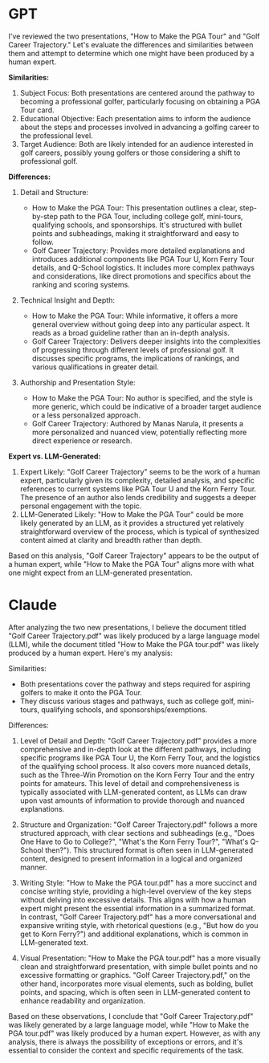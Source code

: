 # GPT

I've reviewed the two presentations, "How to Make the PGA Tour" and "Golf Career Trajectory." Let's evaluate the differences and similarities between them and attempt to determine which one might have been produced by a human expert.

**Similarities:**
1. Subject Focus: Both presentations are centered around the pathway to becoming a professional golfer, particularly focusing on obtaining a PGA Tour card.
2. Educational Objective: Each presentation aims to inform the audience about the steps and processes involved in advancing a golfing career to the professional level.
3. Target Audience: Both are likely intended for an audience interested in golf careers, possibly young golfers or those considering a shift to professional golf.

**Differences:**

1. Detail and Structure:

    - How to Make the PGA Tour: This presentation outlines a clear, step-by-step path to the PGA Tour, including college golf, mini-tours, qualifying schools, and sponsorships. It's structured with bullet points and subheadings, making it straightforward and easy to follow.
    - Golf Career Trajectory: Provides more detailed explanations and introduces additional components like PGA Tour U, Korn Ferry Tour details, and Q-School logistics. It includes more complex pathways and considerations, like direct promotions and specifics about the ranking and scoring systems.

2. Technical Insight and Depth:

    - How to Make the PGA Tour: While informative, it offers a more general overview without going deep into any particular aspect. It reads as a broad guideline rather than an in-depth analysis.
    - Golf Career Trajectory: Delivers deeper insights into the complexities of progressing through different levels of professional golf. It discusses specific programs, the implications of rankings, and various qualifications in greater detail.

3. Authorship and Presentation Style:

    - How to Make the PGA Tour: No author is specified, and the style is more generic, which could be indicative of a broader target audience or a less personalized approach.
    - Golf Career Trajectory: Authored by Manas Narula, it presents a more personalized and nuanced view, potentially reflecting more direct experience or research.

**Expert vs. LLM-Generated:**

1. Expert Likely: "Golf Career Trajectory" seems to be the work of a human expert, particularly given its complexity, detailed analysis, and specific references to current systems like PGA Tour U and the Korn Ferry Tour. The presence of an author also lends credibility and suggests a deeper personal engagement with the topic.
2. LLM-Generated Likely: "How to Make the PGA Tour" could be more likely generated by an LLM, as it provides a structured yet relatively straightforward overview of the process, which is typical of synthesized content aimed at clarity and breadth rather than depth.

Based on this analysis, "Golf Career Trajectory" appears to be the output of a human expert, while "How to Make the PGA Tour" aligns more with what one might expect from an LLM-generated presentation.

# Claude

After analyzing the two new presentations, I believe the document titled "Golf Career Trajectory.pdf" was likely produced by a large language model (LLM), while the document titled "How to Make the PGA tour.pdf" was likely produced by a human expert. Here's my analysis:

Similarities:
- Both presentations cover the pathway and steps required for aspiring golfers to make it onto the PGA Tour.
- They discuss various stages and pathways, such as college golf, mini-tours, qualifying schools, and sponsorships/exemptions.

Differences:
1. Level of Detail and Depth:
"Golf Career Trajectory.pdf" provides a more comprehensive and in-depth look at the different pathways, including specific programs like PGA Tour U, the Korn Ferry Tour, and the logistics of the qualifying school process. It also covers more nuanced details, such as the Three-Win Promotion on the Korn Ferry Tour and the entry points for amateurs.
This level of detail and comprehensiveness is typically associated with LLM-generated content, as LLMs can draw upon vast amounts of information to provide thorough and nuanced explanations.

2. Structure and Organization:
"Golf Career Trajectory.pdf" follows a more structured approach, with clear sections and subheadings (e.g., "Does One Have to Go to College?", "What's the Korn Ferry Tour?", "What's Q-School then?"). This structured format is often seen in LLM-generated content, designed to present information in a logical and organized manner.

3. Writing Style:
"How to Make the PGA tour.pdf" has a more succinct and concise writing style, providing a high-level overview of the key steps without delving into excessive details. This aligns with how a human expert might present the essential information in a summarized format.
In contrast, "Golf Career Trajectory.pdf" has a more conversational and expansive writing style, with rhetorical questions (e.g., "But how do you get to Korn Ferry?") and additional explanations, which is common in LLM-generated text.

4. Visual Presentation:
"How to Make the PGA tour.pdf" has a more visually clean and straightforward presentation, with simple bullet points and no excessive formatting or graphics.
"Golf Career Trajectory.pdf," on the other hand, incorporates more visual elements, such as bolding, bullet points, and spacing, which is often seen in LLM-generated content to enhance readability and organization.

Based on these observations, I conclude that "Golf Career Trajectory.pdf" was likely generated by a large language model, while "How to Make the PGA tour.pdf" was likely produced by a human expert. However, as with any analysis, there is always the possibility of exceptions or errors, and it's essential to consider the context and specific requirements of the task.